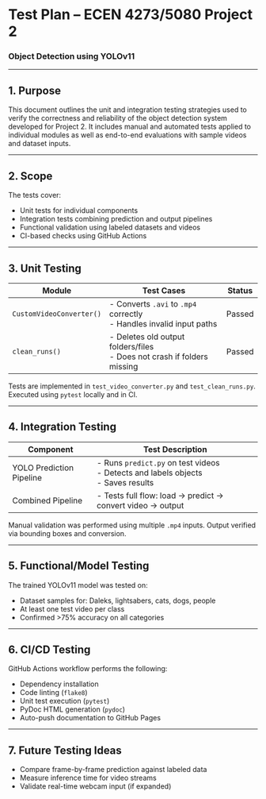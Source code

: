 # Test Plan – ECEN 4273/5080 Project 2
### Object Detection using YOLOv11

---

## 1. Purpose
This document outlines the unit and integration testing strategies used to verify the correctness and reliability of the object detection system developed for Project 2. It includes manual and automated tests applied to individual modules as well as end-to-end evaluations with sample videos and dataset inputs.

---

## 2. Scope
The tests cover:
- Unit tests for individual components
- Integration tests combining prediction and output pipelines
- Functional validation using labeled datasets and videos
- CI-based checks using GitHub Actions

---

## 3. Unit Testing

| Module                  | Test Cases                                                                   | Status |
|-------------------------|------------------------------------------------------------------------------|--------|
| `CustomVideoConverter()`| - Converts `.avi` to `.mp4` correctly<br>- Handles invalid input paths       | Passed |
| `clean_runs()`          | - Deletes old output folders/files<br>- Does not crash if folders missing    | Passed |

Tests are implemented in `test_video_converter.py` and `test_clean_runs.py`. Executed using `pytest` locally and in CI.

---

## 4. Integration Testing

| Component                | Test Description                                                                 |
|--------------------------|----------------------------------------------------------------------------------|
| YOLO Prediction Pipeline | - Runs `predict.py` on test videos<br>- Detects and labels objects<br>- Saves results |
| Combined Pipeline        | - Tests full flow: load → predict → convert video → output                      |

Manual validation was performed using multiple `.mp4` inputs. Output verified via bounding boxes and conversion.

---

## 5. Functional/Model Testing

The trained YOLOv11 model was tested on:
- Dataset samples for: Daleks, lightsabers, cats, dogs, people
- At least one test video per class
- Confirmed >75% accuracy on all categories

---

## 6. CI/CD Testing

GitHub Actions workflow performs the following:
- Dependency installation
- Code linting (`flake8`)
- Unit test execution (`pytest`)
- PyDoc HTML generation (`pydoc`)
- Auto-push documentation to GitHub Pages

---

## 7. Future Testing Ideas

- Compare frame-by-frame prediction against labeled data
- Measure inference time for video streams
- Validate real-time webcam input (if expanded)